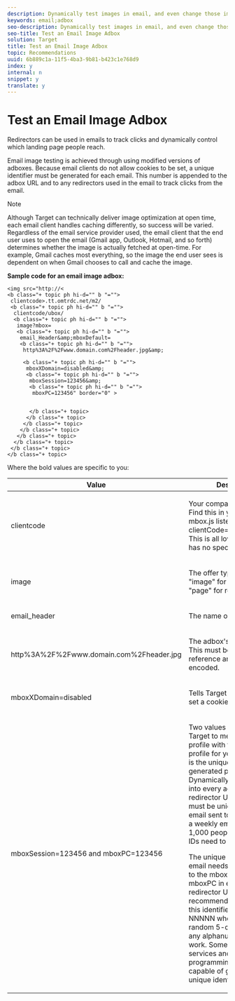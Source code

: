 ```yaml
---
description: Dynamically test images in email, and even change those images on the fly when someone opens the email.
keywords: email;adbox
seo-description: Dynamically test images in email, and even change those images on the fly when someone opens the email.
seo-title: Test an Email Image Adbox
solution: Target
title: Test an Email Image Adbox
topic: Recommendations
uuid: 6b889c1a-11f5-4ba3-9b81-b423c1e768d9
index: y
internal: n
snippet: y
translate: y
---
```


# Test an Email Image Adbox

Redirectors can be used in emails to track clicks and dynamically control which landing page people reach. 

Email image testing is achieved through using modified versions of adboxes. Because email clients do not allow cookies to be set, a unique identifier must be generated for each email. This number is appended to the adbox URL and to any redirectors used in the email to track clicks from the email. 


>[!NOTE]
>
>Although Target can technically deliver image optimization at open time, each email client handles caching differently, so success will be varied. Regardless of the email service provider used, the email client that the end user uses to open the email (Gmail app, Outlook, Hotmail, and so forth) determines whether the image is actually fetched at open-time. For example, Gmail caches most everything, so the image the end user sees is dependent on when Gmail chooses to call and cache the image.



**Sample code for an email image adbox:** 


```
<img src="http://<
<b class="+ topic ph hi-d="" b "="">
 clientcode>.tt.omtrdc.net/m2/​
 <b class="+ topic ph hi-d="" b "="">
  clientcode/ubox/​
  <b class="+ topic ph hi-d="" b "="">
   image?mbox=​
   <b class="+ topic ph hi-d="" b "="">
    email_Header&amp;mboxDefault=​
    <b class="+ topic ph hi-d="" b "="">
     http%3A%2F%2Fwww.domain.com%2Fheader.jpg&amp;​ 
         
     <b class="+ topic ph hi-d="" b "="">
      mboxXDomain=disabled&amp;​
      <b class="+ topic ph hi-d="" b "="">
       mboxSession=123456&amp;​
       <b class="+ topic ph hi-d="" b "="">
        mboxPC=123456" border="0" > 
             
          
       </b class="+ topic>
      </b class="+ topic>
     </b class="+ topic>
    </b class="+ topic>
   </b class="+ topic>
  </b class="+ topic>
 </b class="+ topic>
</b class="+ topic>
```


Where the bold values are specific to you: 



<table id="table_13516D41801B4E58AC6E7724DF168C7B"> 
 <thead> 
  <tr> 
   <th colname="col1" class="entry"> Value </th> 
   <th colname="col2" class="entry"> Description </th> 
  </tr>
 </thead>
 <tbody> 
  <tr> 
   <td colname="col1"> <p>clientcode </p> </td> 
   <td colname="col2"> <p>Your company's client code. Find this in your <span class="codeph"> at.js</span> or <span class="codeph"> mbox.js</span> listed as <span class="codeph"> clientCode='yourclientcode'</span>. This is all lower case and has no special characters. </p> </td> 
  </tr> 
  <tr> 
   <td colname="col1"> <p>image </p> </td> 
   <td colname="col2"> <p> The offer type. It is always "image" for graphic ads and "page" for redirectors. </p> </td> 
  </tr> 
  <tr> 
   <td colname="col1"> <p>email_header </p> </td> 
   <td colname="col2"> <p>The name of the adbox. </p> </td> 
  </tr> 
  <tr> 
   <td colname="col1"> <p>http%3A%2F%2Fwww.domain.com%2Fheader.jpg </p> </td> 
   <td colname="col2"> <p>The adbox's default content. This must be an absolute reference and must be URL encoded. </p> </td> 
  </tr> 
  <tr> 
   <td colname="col1"> <p>mboxXDomain=disabled </p> </td> 
   <td colname="col2"> <p> Tells <span class="keyword"> Target</span> to not attempt to set a cookie. </p> </td> 
  </tr> 
  <tr> 
   <td colname="col1"> <p>mboxSession=123456 and mboxPC=123456 </p> </td> 
   <td colname="col2"> <p>Two values required by <span class="keyword"> Target</span> to merge this user's profile with the existing profile for your site. 123456 is the unique identifier generated per email. Dynamically insert this value into every adbox and redirector URL. This number must be unique for each email sent to each person. If a weekly email is sent to 1,000 people, 1,000 unique IDs need to be generated. </p> <p class="- topic/p ">The unique identifier per email needs to be assigned to the <span class="+ topic/ph pr-d/codeph codeph"> mboxSession</span> and <span class="+ topic/ph pr-d/codeph codeph"> mboxPC</span> in each adbox and redirector URL. The recommended format for this identifier is <span class="+ topic/ph pr-d/codeph codeph"> timestamp-NNNNN</span> where <span class="+ topic/keyword sw-d/varname varname"> NNNNN</span> is a random 5-digit number, but any alphanumeric format will work. Some mass e-mail services and any programming language are capable of generating this unique identifier. </p> </td> 
  </tr> 
 </tbody> 
</table>

